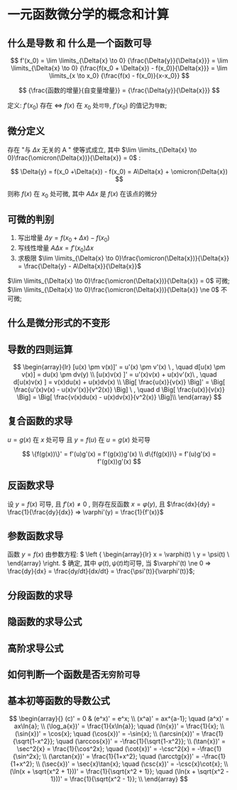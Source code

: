 # 一元函数微分学的概念和计算

## 什么是导数 和 什么是一个函数可导

$$
f'(x_0) = \lim \limits_{\Delta{x} \to 0} {\frac{\Delta{y}}{\Delta{x}}} = \lim \limits_{\Delta{x} \to 0} {\frac{f(x_0 + \Delta{x}) - f(x_0)}{\Delta{x}}} = \lim \limits_{x \to x_0} {\frac{f(x) - f(x_0)}{x-x_0}}
$$

$$
{\frac{函数的增量}{自变量增量}} = {\frac{\Delta{y}}{\Delta{x}}}
$$

定义: $f'(x_0)$ 存在 <=> $f(x)$ 在 $x_0$ 处`可导`, $f'(x_0)$ 的值记为`导数`;

## 微分定义

存在  "与 $\Delta{x}$ 无关的 A " 使等式成立, 其中 $\lim \limits_{\Delta{x} \to 0}\frac{\omicron(\Delta{x})}{\Delta{x}} = 0$ :

$$
 \Delta{y} = f(x_0 +\Delta{x}) - f(x_0) = A\Delta{x} + \omicron(\Delta{x})
$$

则称 $f(x)$ 在 $x_0$ 处可微, 其中 $A\Delta{x}$ 是 $f(x)$ 在该点的微分

## 可微的判别

1. 写出增量 $\Delta{y} = f(x_0 + \Delta{x}) - f(x_0)$
2. 写线性增量 $A\Delta{x} = f'(x_0)\Delta{}x$
3. 求极限 $\lim \limits_{\Delta{x} \to 0}\frac{\omicron(\Delta{x})}{\Delta{x}} = \frac{\Delta{y} - A\Delta{x}}{\Delta{x}}$

$\lim \limits_{\Delta{x} \to 0}\frac{\omicron(\Delta{x})}{\Delta{x}} = 0$  可微;
$\lim \limits_{\Delta{x} \to 0}\frac{\omicron(\Delta{x})}{\Delta{x}} \ne 0$  不可微;

## 什么是微分形式的不变形

## 导数的四则运算

$$
\begin{array}{lr}
[u(x) \pm v(x)]' = u'(x) \pm v'(x) \ , \quad d[u(x) \pm v(x)] = du(x) \pm dv(y) \\
[u(x)v(x) ]' = u'(x)v(x) + u(x)v'(x)\ , \quad d[u(x)v(x) ] = v(x)du(x) + u(x)dv(x) \\
\Big[ \frac{u(x)}{v(x)} \Big]' = \Big[ \frac{u'(x)v(x) - u(x)v'(x)}{v^2(x)} \Big] \ , \quad d \Big[ \frac{u(x)}{v(x)} \Big] = \Big[ \frac{v(x)du(x) - u(x)dv(x)}{v^2(x)} \Big]\\
\end{array}
$$

## 复合函数的求导

$u = g(x)$ 在 $x$ 处可导 且 $y = f(u)$ 在 $u = g(x)$ 处可导

$$
\{f(g(x))\}' = f'(u)g'(x) = f'(g(x))g'(x) \\
d\{f(g(x))\} = f'(u)g'(x) = f'(g(x))g'(x)
$$

## 反函数求导

设 $y = f(x)$ 可导, 且 $f'(x) \ne 0$ , 则存在反函数 $x=\varphi(y)$, 且 $\frac{dx}{dy} = \frac{1}{\frac{dy}{dx}} => \varphi'(y) = \frac{1}{f'(x)}$

## 参数函数求导

函数 $y=f(x)$ 由参数方程: $
\left \{
    \begin{array}{lr}
    x = \varphi(t) \\
    y = \psi(t) \\
    \end{array}
\right.
$ 确定,  其中 $\varphi(t),\psi(t)$均可导, 当 $\varphi'(t) \ne 0 => \frac{dy}{dx} = \frac{dy/dt}{dx/dt} = \frac{\psi'(t)}{\varphi'(t)}$;

## 分段函数的求导

## 隐函数的求导公式

## 高阶求导公式

## 如何判断一个函数是否`无穷阶可导`

## 基本初等函数的导数公式

$$
\begin{array}{}
 (c)' = 0 & (e^x)' = e^x; \\
(x^a)' = ax^{a-1}; \quad (a^x)' = ax\ln{a}; \\
(\log_a{x})' = \frac{1}{x\ln{a}}; \quad (\ln{x})' = \frac{1}{x}; \\
(\sin{x})' = \cos{x}; \quad (\cos{x})' = -\sin{x}; \\
(\arcsin{x})' = \frac{1}{\sqrt{1-x^2}}; \quad (\arccos{x})' = -\frac{1}{\sqrt{1-x^2}}; \\
(\tan{x})' = \sec^2{x} = \frac{1}{\cos^2x}; \quad (\cot{x})' = -\csc^2{x} = -\frac{1}{\sin^2x}; \\
(\arctan{x})' = \frac{1}{1+x^2}; \quad (\arcctg{x})' = -\frac{1}{1+x^2}; \\
(\sec{x})' = \sec{x}\tan{x}; \quad (\csc{x})' = -\csc{x}\cot{x}; \\
(\ln(x + \sqrt{x^2 + 1}))' = \frac{1}{\sqrt{x^2 + 1}}; \quad (\ln(x + \sqrt{x^2 - 1}))' = \frac{1}{\sqrt{x^2 - 1}}; \\
\end{array}
$$
